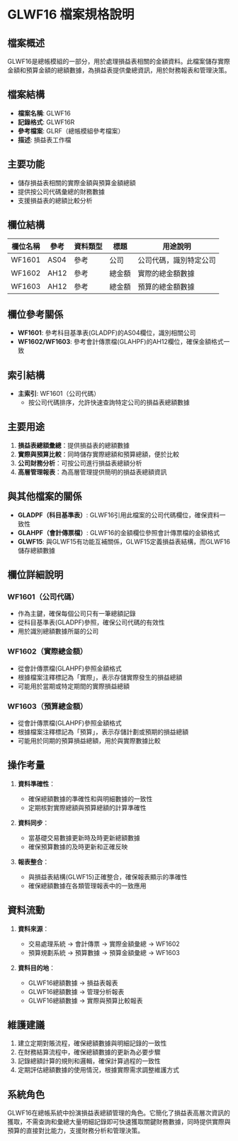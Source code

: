 # GLWF16 檔案規格說明

## 檔案概述
GLWF16是總帳模組的一部分，用於處理損益表相關的金額資料。此檔案儲存實際金額和預算金額的總額數據，為損益表提供彙總資訊，用於財務報表和管理決策。

## 檔案結構
- **檔案名稱**: GLWF16
- **記錄格式**: GLWF16R
- **參考檔案**: GLRF（總帳模組參考檔案）
- **描述**: 損益表工作檔

## 主要功能
- 儲存損益表相關的實際金額與預算金額總額
- 提供按公司代碼彙總的財務數據
- 支援損益表的總額比較分析

## 欄位結構

| 欄位名稱 | 參考 | 資料類型 | 標題 | 用途說明 |
|---------|------|---------|------|---------|
| WF1601 | AS04 | 參考 | 公司 | 公司代碼，識別特定公司 |
| WF1602 | AH12 | 參考 | 總金額 | 實際的總金額數據 |
| WF1603 | AH12 | 參考 | 總金額 | 預算的總金額數據 |

## 欄位參考關係
- **WF1601**: 參考科目基準表(GLADPF)的AS04欄位，識別相關公司
- **WF1602/WF1603**: 參考會計傳票檔(GLAHPF)的AH12欄位，確保金額格式一致

## 索引結構
- **主索引**: WF1601（公司代碼）
  - 按公司代碼排序，允許快速查詢特定公司的損益表總額數據

## 主要用途
1. **損益表總額彙總**：提供損益表的總額數據
2. **實際與預算比較**：同時儲存實際總額和預算總額，便於比較
3. **公司財務分析**：可按公司進行損益表總額分析
4. **高層管理報表**：為高層管理提供簡明的損益表總額資訊

## 與其他檔案的關係
- **GLADPF（科目基準表）**: GLWF16引用此檔案的公司代碼欄位，確保資料一致性
- **GLAHPF（會計傳票檔）**: GLWF16的金額欄位參照會計傳票檔的金額格式
- **GLWF15**: 與GLWF15有功能互補關係，GLWF15定義損益表結構，而GLWF16儲存總額數據

## 欄位詳細說明

### WF1601（公司代碼）
- 作為主鍵，確保每個公司只有一筆總額記錄
- 從科目基準表(GLADPF)參照，確保公司代碼的有效性
- 用於識別總額數據所屬的公司

### WF1602（實際總金額）
- 從會計傳票檔(GLAHPF)參照金額格式
- 根據檔案注釋標記為「實際」，表示存儲實際發生的損益總額
- 可能用於當期或特定期間的實際損益總額

### WF1603（預算總金額）
- 從會計傳票檔(GLAHPF)參照金額格式
- 根據檔案注釋標記為「預算」，表示存儲計劃或預期的損益總額
- 可能用於同期的預算損益總額，用於與實際數據比較

## 操作考量
1. **資料準確性**：
   - 確保總額數據的準確性和與明細數據的一致性
   - 定期核對實際總額與預算總額的計算準確性

2. **資料同步**：
   - 當基礎交易數據更新時及時更新總額數據
   - 確保預算數據的及時更新和正確反映

3. **報表整合**：
   - 與損益表結構(GLWF15)正確整合，確保報表顯示的準確性
   - 確保總額數據在各類管理報表中的一致應用

## 資料流動
1. **資料來源**：
   - 交易處理系統 → 會計傳票 → 實際金額彙總 → WF1602
   - 預算規劃系統 → 預算數據 → 預算金額彙總 → WF1603

2. **資料目的地**：
   - GLWF16總額數據 → 損益表報表
   - GLWF16總額數據 → 管理分析報表
   - GLWF16總額數據 → 實際與預算比較報表

## 維護建議
1. 建立定期對賬流程，確保總額數據與明細記錄的一致性
2. 在財務結算流程中，確保總額數據的更新為必要步驟
3. 記錄總額計算的規則和邏輯，確保計算過程的一致性
4. 定期評估總額數據的使用情況，根據實際需求調整維護方式

## 系統角色
GLWF16在總帳系統中扮演損益表總額管理的角色。它簡化了損益表高層次資訊的獲取，不需查詢和彙總大量明細記錄即可快速獲取關鍵財務數據，同時提供實際與預算的直接對比能力，支援財務分析和管理決策。 